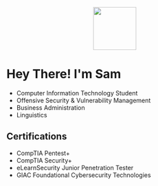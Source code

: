 <div id="header" align="center">
  <img src="https://media.giphy.com/media/WFZvB7VIXBgiz3oDXE/giphy.gif" width="100"/>
</div>

# Hey There! I'm Sam
- Computer Information Technology Student
- Offensive Security & Vulnerability Management
- Business Administration
- Linguistics

## Certifications
- CompTIA Pentest+
- CompTIA Security+
- eLearnSecurity Junior Penetration Tester
- GIAC Foundational Cybersecurity Technologies
